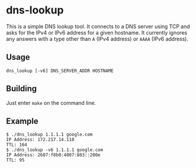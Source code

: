 # dns-lookup

This is a simple DNS lookup tool. It connects to a DNS server using TCP and asks for the IPv4 or IPv6 address for a given hostname.
It currently ignores any answers with a type other than `A` (IPv4 address) or `AAAA` (IPv6 address).

## Usage

`dns_lookup [-v6] DNS_SERVER_ADDR HOSTNAME`

## Building

Just enter `make` on the command line.

## Example

```
$ ./dns_lookup 1.1.1.1 google.com
IP Address: 172.217.14.110
TTL: 164
$ ./dns_lookup -v6 1.1.1.1 google.com
IP Address: 2607:f8b0:4007:803::200e
TTL: 95
```
